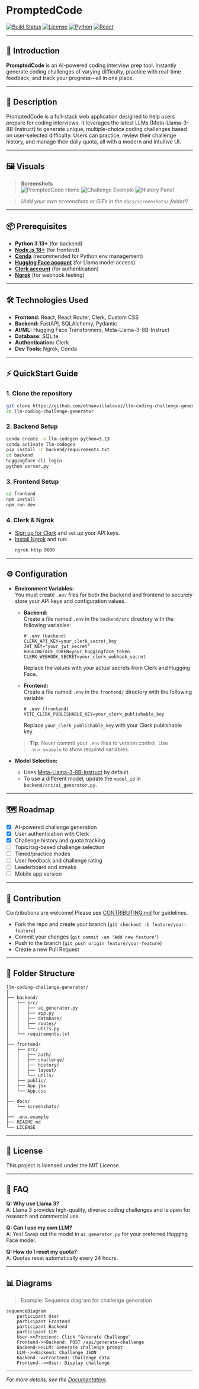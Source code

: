 # PromptedCode

[![Build Status](https://img.shields.io/badge/build-passing-brightgreen)](https://github.com/ethanvillalovoz/llm-coding-challenge-generator/actions)
[![License](https://img.shields.io/badge/license-MIT-blue.svg)](LICENSE)
[![Python](https://img.shields.io/badge/python-3.13-blue.svg)](https://www.python.org/downloads/release/python-3130/)
[![React](https://img.shields.io/badge/react-18-blue.svg)](https://react.dev/)

---

## 🚀 Introduction

**PromptedCode** is an AI-powered coding interview prep tool. Instantly generate coding challenges of varying difficulty, practice with real-time feedback, and track your progress—all in one place.

---

## 📖 Description

PromptedCode is a full-stack web application designed to help users prepare for coding interviews. It leverages the latest LLMs (Meta-Llama-3-8B-Instruct) to generate unique, multiple-choice coding challenges based on user-selected difficulty. Users can practice, review their challenge history, and manage their daily quota, all with a modern and intuitive UI.

---

## 🖼️ Visuals

> **Screenshots**  
> ![PromptedCode Home](docs/screenshots/home.png)
> ![Challenge Example](docs/screenshots/challenge.png)
> ![History Panel](docs/screenshots/history.png)

> *(Add your own screenshots or GIFs in the `docs/screenshots/` folder!)*

---

## 📦 Prerequisites

- **Python 3.13+** (for backend)
- [**Node.js 18+**](https://nodejs.org/en) (for frontend)
- [**Conda**](https://www.anaconda.com/download) (recommended for Python env management)
- [**Hugging Face account**](https://huggingface.co/) (for Llama model access)
- [**Clerk account**](https://clerk.com/billing?utm_source=rob-shocks&utm_medium=youtube&utm_campaign=billing-demo&dub_id=pzWcSsT9u95viwH6) (for authentication)
- [**Ngrok**](https://ngrok.com/) (for webhook testing)

---

## 🛠️ Technologies Used

- **Frontend:** React, React Router, Clerk, Custom CSS
- **Backend:** FastAPI, SQLAlchemy, Pydantic
- **AI/ML:** Hugging Face Transformers, Meta-Llama-3-8B-Instruct
- **Database:** SQLite
- **Authentication:** Clerk
- **Dev Tools:** Ngrok, Conda

---

## ⚡ QuickStart Guide

### 1. Clone the repository

```bash
git clone https://github.com/ethanvillalovoz/llm-coding-challenge-generator.git
cd llm-coding-challenge-generator
```

### 2. Backend Setup

```bash
conda create -n llm-codegen python=3.13
conda activate llm-codegen
pip install -r backend/requirements.txt
cd backend
huggingface-cli login
python server.py
```

### 3. Frontend Setup

```bash
cd frontend
npm install
npm run dev
```

### 4. Clerk & Ngrok

- [Sign up for Clerk](https://clerk.com/) and set up your API keys.
- [Install Ngrok](https://ngrok.com/) and run:
  ```bash
  ngrok http 8000
  ```

---

## ⚙️ Configuration

- **Environment Variables:**  
  You must create `.env` files for both the backend and frontend to securely store your API keys and configuration values.

  - **Backend:**  
    Create a file named `.env` in the `backend/src` directory with the following variables:
    ```
    # .env (backend)
    CLERK_API_KEY=your_clerk_secret_key
    JWT_KEY="your_jwt_secret"
    HUGGINGFACE_TOKEN=your_huggingface_token
    CLERK_WEBHOOK_SECRET=your_clerk_webhook_secret
    ```
    Replace the values with your actual secrets from Clerk and Hugging Face.

  - **Frontend:**  
    Create a file named `.env` in the `frontend/` directory with the following variable:
    ```
    # .env (frontend)
    VITE_CLERK_PUBLISHABLE_KEY=your_clerk_publishable_key
    ```
    Replace `your_clerk_publishable_key` with your Clerk publishable key.

  > **Tip:** Never commit your `.env` files to version control. Use `.env.example` to show required variables.

- **Model Selection:**  
  - Uses [Meta-Llama-3-8B-Instruct](https://huggingface.co/meta-llama/Meta-Llama-3-8B-Instruct) by default.
  - To use a different model, update the `model_id` in `backend/src/ai_generator.py`.

---

<!-- ## 🧪 Automated Tests

- (Add your test instructions here, e.g. `pytest` for backend, `npm test` for frontend)
- Example:
  ```bash
  cd backend
  pytest

  cd frontend
  npm test
  ```

--- -->

## 🗺️ Roadmap

- [x] AI-powered challenge generation
- [x] User authentication with Clerk
- [x] Challenge history and quota tracking
- [ ] Topic/tag-based challenge selection
- [ ] Timed/practice modes
- [ ] User feedback and challenge rating
- [ ] Leaderboard and streaks
- [ ] Mobile app version

---

## 🤝 Contribution

Contributions are welcome! Please see [CONTRIBUTING.md](CONTRIBUTING.md) for guidelines.

- Fork the repo and create your branch (`git checkout -b feature/your-feature`)
- Commit your changes (`git commit -am 'Add new feature'`)
- Push to the branch (`git push origin feature/your-feature`)
- Create a new Pull Request

---

## 📂 Folder Structure

```
llm-coding-challenge-generator/
│
├── backend/
│   ├── src/
│   │   ├── ai_generator.py
│   │   ├── app.py
│   │   ├── database/
│   │   ├── routes/
│   │   └── utils.py
│   └── requirements.txt
│
├── frontend/
│   ├── src/
│   │   ├── auth/
│   │   ├── challenge/
│   │   ├── history/
│   │   ├── layout/
│   │   └── utils/
│   ├── public/
│   ├── App.jsx
│   └── App.css
│
├── docs/
│   └── screenshots/
│
├── .env.example
├── README.md
└── LICENSE
```

---

## 📄 License

This project is licensed under the MIT License.

---

## 🙋 FAQ

**Q: Why use Llama 3?**  
A: Llama 3 provides high-quality, diverse coding challenges and is open for research and commercial use.

**Q: Can I use my own LLM?**  
A: Yes! Swap out the model in `ai_generator.py` for your preferred Hugging Face model.

**Q: How do I reset my quota?**  
A: Quotas reset automatically every 24 hours.

---

## 📊 Diagrams

> Example: Sequence diagram for challenge generation

```mermaid
sequenceDiagram
    participant User
    participant Frontend
    participant Backend
    participant LLM
    User->>Frontend: Click "Generate Challenge"
    Frontend->>Backend: POST /api/generate-challenge
    Backend->>LLM: Generate challenge prompt
    LLM-->>Backend: Challenge JSON
    Backend-->>Frontend: Challenge data
    Frontend-->>User: Display challenge
```

---

*For more details, see the [Documentation](https://github.com/ethanvillalovoz/llm-coding-challenge-generator/docs).*